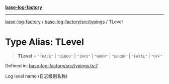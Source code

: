 [**base-log-factory**](../../../../index.md)

***

[base-log-factory](../../../../index.md) / [base-log-factory/src/typings](../index.md) / TLevel

# Type Alias: TLevel

> **TLevel** = `"TRACE"` \| `"DEBUG"` \| `"INFO"` \| `"WARN"` \| `"ERROR"` \| `"FATAL"` \| `"OFF"`

Defined in: [base-log-factory/src/typings.ts:7](https://github.com/fengxinming/log-base/blob/f6c9069a5cd1f743106018a69d7fd4022e94fab6/packages/base-log-factory/src/typings.ts#L7)

Log level name (日志级别名称)
